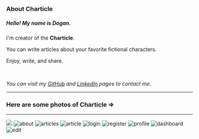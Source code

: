 <p>
    <h3>
        About Charticle
    </h3>
</p>
<p>
    <h5>
        Hello! My name is Dogan.
    </h5>
</p>
<p>
    I'm creator of the <b>Charticle</b>.
</p>
<p>
    You can write articles about your favorite fictional characters.
</p>
<p>
    Enjoy, write, and share.
</p>
<br>
<p>
    <em>
        You can visit my <a href="https://github.com/doganseyfisen" target="_blank">GitHub</a> and <a href="https://www.linkedin.com/in/doganseyfisen/" target="_blank">LinkedIn</a> pages to contact me.
    </em>
</p>
<hr>
<p>
    <h3>
        Here are some photos of Charticle =>
    </h3>
    <hr>

![](https://user-images.githubusercontent.com/118891768/235538840-1531f8f6-f38f-4af7-9416-7d491145bc97.png)
![about](https://user-images.githubusercontent.com/118891768/235538859-93594946-8f32-41f1-baae-e7f951156495.png)
![articles](https://user-images.githubusercontent.com/118891768/235539220-5483f9e5-a611-4cc4-97b4-3091f4fde1f3.png)
![article](https://user-images.githubusercontent.com/118891768/235539266-032afc86-f2c1-480b-b315-5b2ccd16ca36.png)
![login](https://user-images.githubusercontent.com/118891768/235539293-09116997-2703-470c-9035-4eac57014092.png)
![register](https://user-images.githubusercontent.com/118891768/235539304-3caedb85-0671-4f17-aec0-6174bb38ad94.png)
![profile](https://user-images.githubusercontent.com/118891768/235539326-0c63c438-2455-4994-b290-7e523bcc92e5.png)
![dashboard](https://user-images.githubusercontent.com/118891768/235539365-4fdd3ebe-10e6-404f-87cb-4c3543dd1bfb.png)
![edit](https://user-images.githubusercontent.com/118891768/235539387-644bae43-fc98-4b20-bed7-c1993ce16388.png)

</p>

